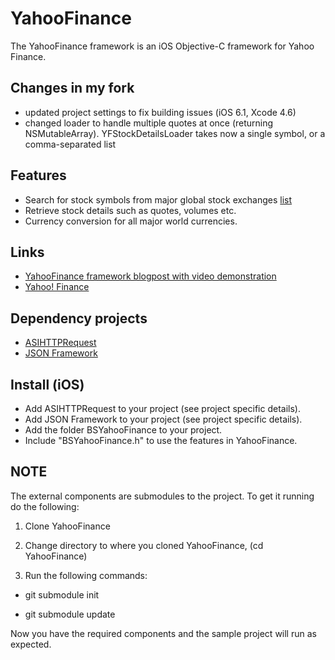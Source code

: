 # YahooFinance

The YahooFinance framework is an iOS Objective-C framework for Yahoo Finance.


## Changes in my fork
- updated project settings to fix building issues (iOS 6.1, Xcode 4.6)
- changed loader to handle multiple quotes at once (returning NSMutableArray). YFStockDetailsLoader takes now a single symbol, or a comma-separated list
	

## Features

- Search for stock symbols from major global stock exchanges [list](http://finance.yahoo.com/exchanges)
- Retrieve stock details such as quotes, volumes etc.
- Currency conversion for all major world currencies.

## Links

- [YahooFinance framework blogpost with video demonstration](http://blog.sallarp.com/yahoo-finance-api-for-ios/)
- [Yahoo! Finance](http://finance.yahoo.com)

## Dependency projects

- [ASIHTTPRequest](https://github.com/pokeb/asi-http-request)
- [JSON Framework](https://github.com/stig/json-framework)

## Install (iOS)

- Add ASIHTTPRequest to your project (see project specific details).
- Add JSON Framework to your project (see project specific details).
- Add the folder BSYahooFinance to your project.
- Include "BSYahooFinance.h" to use the features in YahooFinance.

## NOTE

The external components are submodules to the project. To get it running do the following:

1. Clone YahooFinance

2. Change directory to where you cloned YahooFinance, (cd YahooFinance)

3. Run the following commands:

- git submodule init

- git submodule update


Now you have the required components and the sample project will run as expected.
